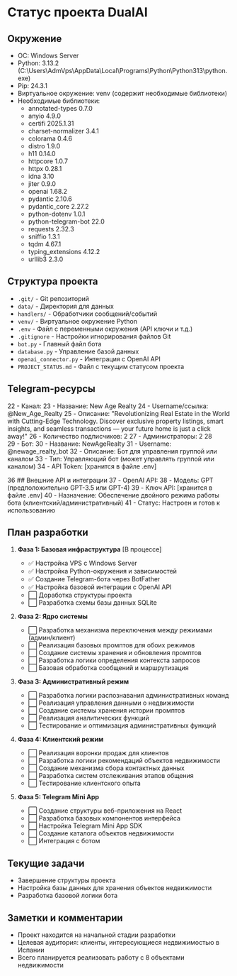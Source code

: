 # Статус проекта DualAI

## Окружение
- ОС: Windows Server
- Python: 3.13.2 (C:\Users\AdmVps\AppData\Local\Programs\Python\Python313\python.exe)
- Pip: 24.3.1
- Виртуальное окружение: venv (содержит необходимые библиотеки)
- Необходимые библиотеки:
  - annotated-types 0.7.0
  - anyio 4.9.0
  - certifi 2025.1.31
  - charset-normalizer 3.4.1
  - colorama 0.4.6
  - distro 1.9.0
  - h11 0.14.0
  - httpcore 1.0.7
  - httpx 0.28.1
  - idna 3.10
  - jiter 0.9.0
  - openai 1.68.2
  - pydantic 2.10.6
  - pydantic_core 2.27.2
  - python-dotenv 1.0.1
  - python-telegram-bot 22.0
  - requests 2.32.3
  - sniffio 1.3.1
  - tqdm 4.67.1
  - typing_extensions 4.12.2
  - urllib3 2.3.0

## Структура проекта
- `.git/` - Git репозиторий
- `data/` - Директория для данных
- `handlers/` - Обработчики сообщений/событий
- `venv/` - Виртуальное окружение Python
- `.env` - Файл с переменными окружения (API ключи и т.д.)
- `.gitignore` - Настройки игнорирования файлов Git
- `bot.py` - Главный файл бота
- `database.py` - Управление базой данных
- `openai_connector.py` - Интеграция с OpenAI API
- `PROJECT_STATUS.md` - Файл с текущим статусом проекта

## Telegram-ресурсы
22  - Канал:
23    - Название: New Age Realty
24    - Username/ссылка: @New_Age_Realty
25    - Описание: "Revolutionizing Real Estate in the World with Cutting-Edge Technology. Discover exclusive property listings, smart insights, and seamless transactions — your future home is just a click away!"
26    - Количество подписчиков: 2
27    - Администраторы: 2
28  
29  - Бот:
30    - Название: NewAgeRealty
31    - Username: @newage_realty_bot
32    - Описание: Бот для управления группой или каналом
33    - Тип: Управляющий бот (может управлять группой или каналом)
34    - API Token: [хранится в файле .env]

36  ## Внешние API и интеграции
37  - OpenAI API:
38    - Модель: GPT (предположительно GPT-3.5 или GPT-4)
39    - Ключ API: [хранится в файле .env]
40    - Назначение: Обеспечение двойного режима работы бота (клиентский/административный)
41    - Статус: Настроен и готов к использованию

## План разработки
1. **Фаза 1: Базовая инфраструктура** [В процессе]
   - ✅ Настройка VPS с Windows Server
   - ✅ Настройка Python-окружения и зависимостей
   - ✅ Создание Telegram-бота через BotFather
   - ✅ Настройка базовой интеграции с OpenAI API
   - ⬜ Доработка структуры проекта
   - ⬜ Разработка схемы базы данных SQLite

2. **Фаза 2: Ядро системы**
   - ⬜ Разработка механизма переключения между режимами (админ/клиент)
   - ⬜ Реализация базовых промптов для обоих режимов
   - ⬜ Создание системы хранения и обновления промптов
   - ⬜ Разработка логики определения контекста запросов
   - ⬜ Базовая обработка сообщений и маршрутизация

3. **Фаза 3: Административный режим**
   - ⬜ Разработка логики распознавания административных команд
   - ⬜ Реализация управления данными о недвижимости
   - ⬜ Создание системы хранения истории промптов
   - ⬜ Реализация аналитических функций
   - ⬜ Тестирование и оптимизация административных функций

4. **Фаза 4: Клиентский режим**
   - ⬜ Реализация воронки продаж для клиентов
   - ⬜ Разработка логики рекомендаций объектов недвижимости
   - ⬜ Создание механизма сбора контактных данных
   - ⬜ Разработка систем отслеживания этапов общения
   - ⬜ Тестирование клиентского опыта

5. **Фаза 5: Telegram Mini App**
   - ⬜ Создание структуры веб-приложения на React
   - ⬜ Разработка базовых компонентов интерфейса
   - ⬜ Настройка Telegram Mini App SDK
   - ⬜ Создание каталога объектов недвижимости
   - ⬜ Интеграция с ботом

## Текущие задачи
- Завершение структуры проекта
- Настройка базы данных для хранения объектов недвижимости
- Разработка базовой логики бота

## Заметки и комментарии
- Проект находится на начальной стадии разработки
- Целевая аудитория: клиенты, интересующиеся недвижимостью в Испании
- Всего планируется реализовать работу с 8 объектами недвижимости
